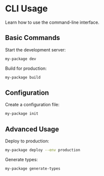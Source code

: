 # CLI Usage

Learn how to use the command-line interface.

## Basic Commands

Start the development server:

```bash
my-package dev
```

Build for production:

```bash
my-package build
```

## Configuration

Create a configuration file:

```bash
my-package init
```

## Advanced Usage

Deploy to production:

```bash
my-package deploy --env production
```

Generate types:

```bash
my-package generate-types
```